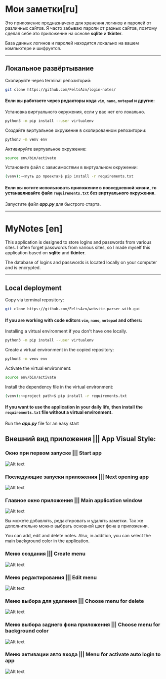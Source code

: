 # Мои заметки[ru]
Это приложение предназначено для хранения логинов и паролей от различных сайтов. Я часто забываю пароли от разных сайтов, поэтому сделал себе это приложение на основе **sqlite** и **tkinter**.

База данных логинов и паролей находится локально на вашем компьютере и шифруется.

__________________________________________
## Локальное развёртывание

Скопируйте через terminal репозиторий:
```bash
git clone https://github.com/FeltsAzn/login-notes/
```

#### Если вы работаете через редакторы кода `vim`, `nano`, `notepad` и другие:
Установка виртуального окружения, если у вас нет его локально.
```bash
python3 -m pip install --user virtualenv
```

Создайте виртуальное окружение в скопированном репозитории:
```bash
python3 -m venv env
```

Активируйте виртуальное окружение:
```bash
source env/bin/activate
```

Установите файл с зависимостями в виртуальном окружении:
```bash
(venv):~<путь до проекта>$ pip install -r requirements.txt
```

#### Если вы хотите использовать приложение в повседневной жизни, то устанавливайте файл `requirements.txt` без виртуального окружения.



Запустите файл ***app.py*** для быстрого старта.
____________________________________________________________________



# MyNotes [en]

This application is designed to store logins and passwords from various sites. I often forget passwords from various sites, so I made myself this application based on **sqlite** and **tkinter**.

The database of logins and passwords is located locally on your computer and is encrypted.


__________________________________________

## Local deployment

Copy via terminal repository:
```bash
git clone https://github.com/FeltsAzn/website-parser-with-gui
```

#### If you are working with code editors `vim`, `nano`, `notepad` and others:
Installing a virtual environment if you don't have one locally.
```bash
python3 -m pip install --user virtualenv
```

Create a virtual environment in the copied repository:
```bash
python3 -m venv env
```

Activate the virtual environment:
```bash
source env/bin/activate
```

Install the dependency file in the virtual environment:
```bash
(venv):~<project path>$ pip install -r requirements.txt
```

#### If you want to use the application in your daily life, then install the `requirements.txt` file without a virtual environment.

Run the ***app.py*** file for an easy start



## Внешний вид приложения ||| App Visual Style:
### Окно при первом запуске ||| Start app
![Alt text](https://github.com/FeltsAzn/login-notes/blob/master/media/start.png)


### Последующие запуски приложения ||| Next opening app
![Alt text](https://github.com/FeltsAzn/login-notes/blob/master/media/login_to_app.png)

### Главное окно приложения ||| Main application window                                                             
![Alt text](https://github.com/FeltsAzn/login-notes/blob/master/media/your_logins.png)


Вы можете добавлять, редактировать и удалять заметки.
Так же дополнительно можно выбрать основной цвет фона в приложении.

You can add, edit and delete notes.
Also, in addition, you can select the main background color in the application.


### Меню создания ||| Create menu
![Alt text](https://github.com/FeltsAzn/login-notes/blob/master/media/create_notes.png)

### Меню редактирования ||| Edit menu
![Alt text](https://github.com/FeltsAzn/login-notes/blob/master/media/edit_menu.png)

### Меню выбора для удаления ||| Choose menu for delete
![Alt text](https://github.com/FeltsAzn/login-notes/blob/master/media/choose_menu.png)

### Меню выбора заднего фона приложения ||| Choose menu for background color
![Alt text](https://github.com/FeltsAzn/login-notes/blob/master/media/choose_color.png)

### Меню активации авто входа ||| Menu for activate auto login to app
![Alt text](https://github.com/FeltsAzn/login-notes/blob/master/media/activate_autologin.png)









